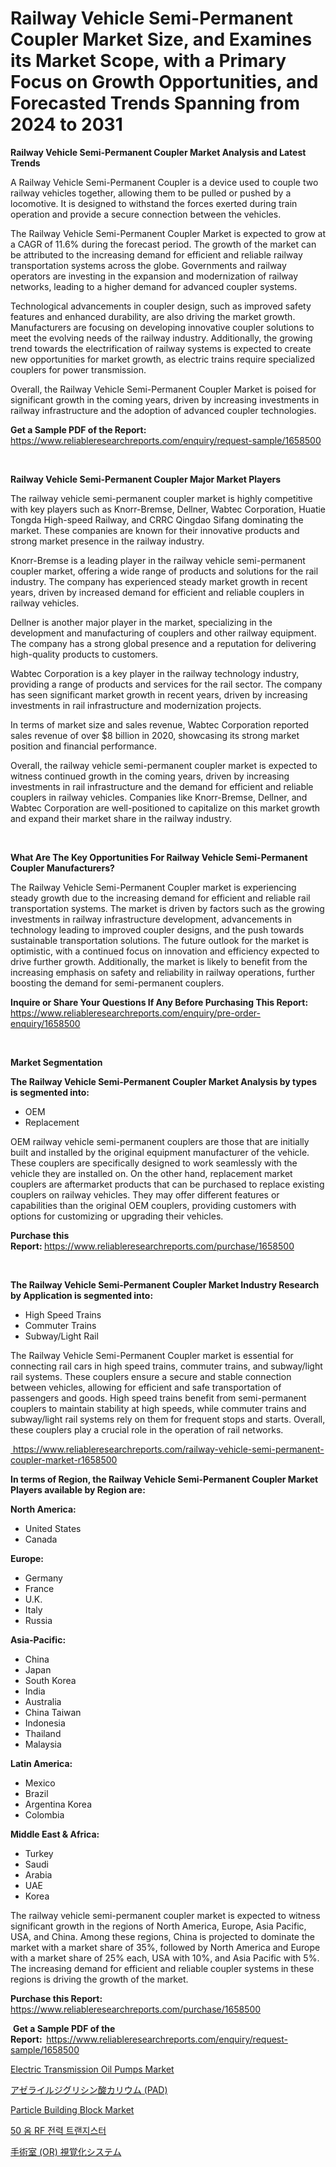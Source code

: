 <p><h1>Railway Vehicle Semi-Permanent Coupler Market Size, and Examines its Market Scope, with a Primary Focus on Growth Opportunities, and Forecasted Trends Spanning from 2024 to 2031</h1></p><p><strong>Railway Vehicle Semi-Permanent Coupler Market Analysis and Latest Trends</strong></p>
<p><p>A Railway Vehicle Semi-Permanent Coupler is a device used to couple two railway vehicles together, allowing them to be pulled or pushed by a locomotive. It is designed to withstand the forces exerted during train operation and provide a secure connection between the vehicles. </p><p>The Railway Vehicle Semi-Permanent Coupler Market is expected to grow at a CAGR of 11.6% during the forecast period. The growth of the market can be attributed to the increasing demand for efficient and reliable railway transportation systems across the globe. Governments and railway operators are investing in the expansion and modernization of railway networks, leading to a higher demand for advanced coupler systems. </p><p>Technological advancements in coupler design, such as improved safety features and enhanced durability, are also driving the market growth. Manufacturers are focusing on developing innovative coupler solutions to meet the evolving needs of the railway industry. Additionally, the growing trend towards the electrification of railway systems is expected to create new opportunities for market growth, as electric trains require specialized couplers for power transmission. </p><p>Overall, the Railway Vehicle Semi-Permanent Coupler Market is poised for significant growth in the coming years, driven by increasing investments in railway infrastructure and the adoption of advanced coupler technologies.</p></p>
<p><strong>Get a Sample PDF of the Report:&nbsp;</strong> <a href="https://www.reliableresearchreports.com/enquiry/request-sample/1658500">https://www.reliableresearchreports.com/enquiry/request-sample/1658500</a></p>
<p>&nbsp;</p>
<p><strong>Railway Vehicle Semi-Permanent Coupler Major Market Players</strong></p>
<p><p>The railway vehicle semi-permanent coupler market is highly competitive with key players such as Knorr-Bremse, Dellner, Wabtec Corporation, Huatie Tongda High-speed Railway, and CRRC Qingdao Sifang dominating the market. These companies are known for their innovative products and strong market presence in the railway industry.</p><p>Knorr-Bremse is a leading player in the railway vehicle semi-permanent coupler market, offering a wide range of products and solutions for the rail industry. The company has experienced steady market growth in recent years, driven by increased demand for efficient and reliable couplers in railway vehicles.</p><p>Dellner is another major player in the market, specializing in the development and manufacturing of couplers and other railway equipment. The company has a strong global presence and a reputation for delivering high-quality products to customers.</p><p>Wabtec Corporation is a key player in the railway technology industry, providing a range of products and services for the rail sector. The company has seen significant market growth in recent years, driven by increasing investments in rail infrastructure and modernization projects.</p><p>In terms of market size and sales revenue, Wabtec Corporation reported sales revenue of over $8 billion in 2020, showcasing its strong market position and financial performance.</p><p>Overall, the railway vehicle semi-permanent coupler market is expected to witness continued growth in the coming years, driven by increasing investments in rail infrastructure and the demand for efficient and reliable couplers in railway vehicles. Companies like Knorr-Bremse, Dellner, and Wabtec Corporation are well-positioned to capitalize on this market growth and expand their market share in the railway industry.</p></p>
<p>&nbsp;</p>
<p><strong>What Are The Key Opportunities For Railway Vehicle Semi-Permanent Coupler Manufacturers?</strong></p>
<p><p>The Railway Vehicle Semi-Permanent Coupler market is experiencing steady growth due to the increasing demand for efficient and reliable rail transportation systems. The market is driven by factors such as the growing investments in railway infrastructure development, advancements in technology leading to improved coupler designs, and the push towards sustainable transportation solutions. The future outlook for the market is optimistic, with a continued focus on innovation and efficiency expected to drive further growth. Additionally, the market is likely to benefit from the increasing emphasis on safety and reliability in railway operations, further boosting the demand for semi-permanent couplers.</p></p>
<p><strong>Inquire or Share Your Questions If Any Before Purchasing This Report:</strong> <a href="https://www.reliableresearchreports.com/enquiry/pre-order-enquiry/1658500">https://www.reliableresearchreports.com/enquiry/pre-order-enquiry/1658500</a></p>
<p>&nbsp;</p>
<p><strong>Market Segmentation</strong></p>
<p><strong>The Railway Vehicle Semi-Permanent Coupler Market Analysis by types is segmented into:</strong></p>
<p><ul><li>OEM</li><li>Replacement</li></ul></p>
<p><p>OEM railway vehicle semi-permanent couplers are those that are initially built and installed by the original equipment manufacturer of the vehicle. These couplers are specifically designed to work seamlessly with the vehicle they are installed on. On the other hand, replacement market couplers are aftermarket products that can be purchased to replace existing couplers on railway vehicles. They may offer different features or capabilities than the original OEM couplers, providing customers with options for customizing or upgrading their vehicles.</p></p>
<p><strong>Purchase this Report:&nbsp;</strong><a href="https://www.reliableresearchreports.com/purchase/1658500">https://www.reliableresearchreports.com/purchase/1658500</a></p>
<p>&nbsp;</p>
<p><strong>The Railway Vehicle Semi-Permanent Coupler Market Industry Research by Application is segmented into:</strong></p>
<p><ul><li>High Speed Trains</li><li>Commuter Trains</li><li>Subway/Light Rail</li></ul></p>
<p><p>The Railway Vehicle Semi-Permanent Coupler market is essential for connecting rail cars in high speed trains, commuter trains, and subway/light rail systems. These couplers ensure a secure and stable connection between vehicles, allowing for efficient and safe transportation of passengers and goods. High speed trains benefit from semi-permanent couplers to maintain stability at high speeds, while commuter trains and subway/light rail systems rely on them for frequent stops and starts. Overall, these couplers play a crucial role in the operation of rail networks.</p></p>
<p><a href="https://www.reliableresearchreports.com/railway-vehicle-semi-permanent-coupler-market-r1658500">&nbsp;https://www.reliableresearchreports.com/railway-vehicle-semi-permanent-coupler-market-r1658500</a></p>
<p><strong>In terms of Region, the Railway Vehicle Semi-Permanent Coupler Market Players available by Region are:</strong></p>
<p>
    <p> <strong> North America: </strong>
        <ul>
            <li>United States</li>
            <li>Canada</li>
        </ul>
        </p> 
    <p> <strong> Europe: </strong>
        <ul>
            <li>Germany</li>
            <li>France</li>
            <li>U.K.</li>
            <li>Italy</li>
            <li>Russia</li>
        </ul>
        </p> 
    <p> <strong> Asia-Pacific: </strong>
        <ul>
            <li>China</li>
            <li>Japan</li>
            <li>South Korea</li>
            <li>India</li>
            <li>Australia</li>
            <li>China Taiwan</li>
            <li>Indonesia</li>
            <li>Thailand</li>
            <li>Malaysia</li>
        </ul>
        </p> 
    <p> <strong> Latin America: </strong>
        <ul>
            <li>Mexico</li>
            <li>Brazil</li>
            <li>Argentina Korea</li>
            <li>Colombia</li>
        </ul>
        </p> 
    <p> <strong> Middle East & Africa: </strong>
        <ul>
            <li>Turkey</li>
            <li>Saudi</li>
            <li>Arabia</li>
            <li>UAE</li>
            <li>Korea</li>
        </ul>
    </p>
    </p>
<p><p>The railway vehicle semi-permanent coupler market is expected to witness significant growth in the regions of North America, Europe, Asia Pacific, USA, and China. Among these regions, China is projected to dominate the market with a market share of 35%, followed by North America and Europe with a market share of 25% each, USA with 10%, and Asia Pacific with 5%. The increasing demand for efficient and reliable coupler systems in these regions is driving the growth of the market.</p></p>
<p><strong>Purchase this Report: </strong><a href="https://www.reliableresearchreports.com/purchase/1658500">https://www.reliableresearchreports.com/purchase/1658500</a></p>
<p>&nbsp;<strong>Get a Sample PDF of the Report:&nbsp;&nbsp;</strong><a href="https://www.reliableresearchreports.com/enquiry/request-sample/1658500">https://www.reliableresearchreports.com/enquiry/request-sample/1658500</a></p>
<p><strong></strong></p>
<p><p><a href="https://github.com/kathiaseamanalvaradovlprc2h/Market-Research-Report-List-2/blob/main/electric-transmission-oil-pumps-market.md">Electric Transmission Oil Pumps Market</a></p><p><a href="https://github.com/pepo3k/Market-Research-Report-List-1/blob/main/265878695924.md">アゼライルジグリシン酸カリウム (PAD)</a></p><p><a href="https://github.com/wusalecollins540tpqoz/Market-Research-Report-List-2/blob/main/particle-building-block-market.md">Particle Building Block Market</a></p><p><a href="https://medium.com/@jewelmohr02/50-%EC%98%B4-rf-%ED%8C%8C%EC%9B%8C-%ED%8A%B8%EB%9E%9C%EC%A7%80%EC%8A%A4%ED%84%B0-%EC%8B%9C%EC%9E%A5-%EC%8B%9C%EC%9E%A5-cagr-%EC%8B%9C%EC%9E%A5-%EB%8F%99%ED%96%A5-%EB%B0%8F-%EC%84%B1%EC%9E%A5-%EC%A0%84%EB%9E%B5%EC%97%90-%EB%8C%80%ED%95%9C-%ED%86%B5%EC%B0%B0%EB%A0%A5-f611e8b9e6ea">50 옴 RF 전력 트랜지스터</a></p><p><a href="https://github.com/nemesis2824/Market-Research-Report-List-1/blob/main/745906795925.md">手術室 (OR) 視覚化システム</a></p></p>